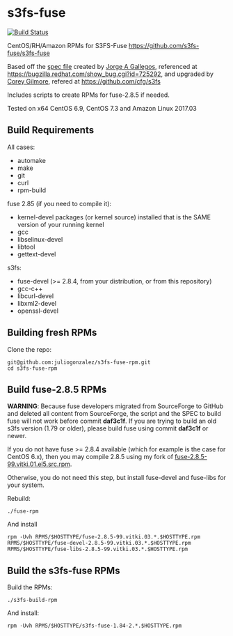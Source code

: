 s3fs-fuse
=========

[![Build Status](https://jenkins.juliogonzalez.es/job/s3fs-fuse-rpm-build/badge/icon)](https://jenkins.juliogonzalez.es/job/s3fs-fuse-rpm-build/)

CentOS/RH/Amazon RPMs for S3FS-Fuse <https://github.com/s3fs-fuse/s3fs-fuse>

Based off the [spec file](http://kad.fedorapeople.org/packages/s3fs/s3fs.spec) created by [Jorge A Gallegos](http://kad.fedorapeople.org/), referenced at <https://bugzilla.redhat.com/show_bug.cgi?id=725292>, and upgraded by [Corey Gilmore](https://github.com/cfg), refered at <https://github.com/cfg/s3fs>

Includes scripts to create RPMs for fuse-2.8.5 if needed.

Tested on x64 CentOS 6.9, CentOS 7.3 and Amazon Linux 2017.03


Build Requirements
------------------

All cases:

* automake
* make
* git
* curl
* rpm-build

fuse 2.85 (if you need to compile it):

* kernel-devel packages (or kernel source) installed that is the SAME version of your running kernel
* gcc
* libselinux-devel
* libtool
* gettext-devel

s3fs:

* fuse-devel (>= 2.8.4, from your distribution, or from this repository)
* gcc-c++
* libcurl-devel
* libxml2-devel
* openssl-devel


Building fresh RPMs
-------------------

Clone the repo:

    git@github.com:juliogonzalez/s3fs-fuse-rpm.git
    cd s3fs-fuse-rpm


Build fuse-2.8.5 RPMs
---------------------

**WARNING**: Because fuse developers migrated from SourceForge to GitHub and deleted all content from SourceForge, the script and the SPEC to build fuse will not work before commit **daf3c1f**. If you are trying to build an old s3fs version (1.79 or older), please build fuse using commit **daf3c1f** or newer.

If you do not have fuse >= 2.8.4 available (which for example is the case for CentOS 6.x), then you may compile 2.8.5 using my fork of [fuse-2.8.5-99.vitki.01.el5.src.rpm](http://rpm.vitki.net/pub/centos/6/source/fuse-2.8.5-99.vitki.01.el5.src.rpm).

Otherwise, you do not need this step, but install fuse-devel and fuse-libs for your system.

Rebuild:

    ./fuse-rpm

And install

    rpm -Uvh RPMS/$HOSTTYPE/fuse-2.8.5-99.vitki.03.*.$HOSTTYPE.rpm RPMS/$HOSTTYPE/fuse-devel-2.8.5-99.vitki.03.*.$HOSTTYPE.rpm RPMS/$HOSTTYPE/fuse-libs-2.8.5-99.vitki.03.*.$HOSTTYPE.rpm


Build the s3fs-fuse RPMs
------------------------

Build the RPMs:

    ./s3fs-build-rpm

And install:

    rpm -Uvh RPMS/$HOSTTYPE/s3fs-fuse-1.84-2.*.$HOSTTYPE.rpm
